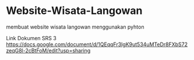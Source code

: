 # Website-Wisata-Langowan
membuat website wisata langowan menggunakan pyhton

Link Dokumen SRS 3
https://docs.google.com/document/d/1QEqqFr3IgK9ut534uMTeDr8FXbS72zeqG8l-2cBtFoM/edit?usp=sharing
